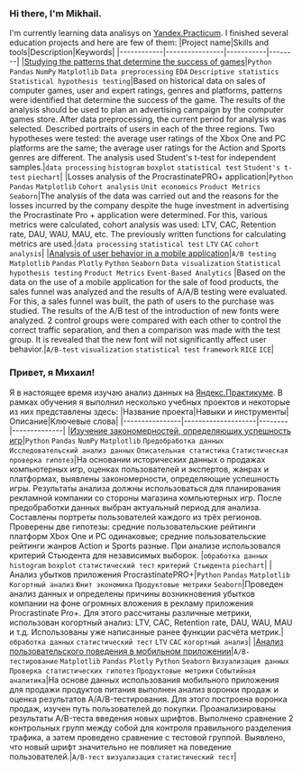 ### Hi there, I'm Mikhail.
I'm currently learning data analisys on [Yandex.Practicum](https://practicum.com/).
I finished several education projects and here are few of them:
|Project name|Skills and tools|Description|Keywords|
|------------|----------------|-----------|--------|
|[Studying the patterns that determine the success of games](https://github.com/MihVorontsov/da-projects/tree/main/Studying-the-patterns-that-determine-the-success-of-games)|`Python` `Pandas` `NumPy` `Matplotlib` `Data preprocessing` `EDA` `Descriptive statistics` `Statistical hypothesis testing`|Based on historical data on sales of computer games, user and expert ratings, genres and platforms, patterns were identified that determine the success of the game. The results of the analysis should be used to plan an advertising campaign by the computer games store. After data preprocessing, the current period for analysis was selected. Described portraits of users in each of the three regions. Two hypotheses were tested: the average user ratings of the Xbox One and PC platforms are the same; the average user ratings for the Action and Sports genres are different. The analysis used Student's t-test for independent samples.|`data processing` `histogram` `boxplot` `statistical test` `Student's t-test` `piechart`|
|Losses analysis of the ProcrastinatePRO+ application|`Python` `Pandas` `Matplotlib` `Cohort analysis` `Unit economics` `Product Metrics` `Seaborn`|The analysis of the data was carried out and the reasons for the losses incurred by the company despite the huge investment in advertising the Procrastinate Pro + application were determined. For this, various metrics were calculated, cohort analysis was used: LTV, CAC, Retention rate, DAU, WAU, MAU, etc. The previously written functions for calculating metrics are used.|`data processing` `statistical test` `LTV` `CAC` `cohort analysis`|
|[Analysis of user behavior in a mobile application](https://github.com/MihVorontsov/da-projects/tree/main/A%7CB-test)|`A/B testing` `Matplotlib` `Pandas` `Plotly` `Python` `Seaborn` `Data visualization` `Statistical hypothesis testing` `Product Metrics` `Event-Based Analytics` |Based on the data on the use of a mobile application for the sale of food products, the sales funnel was analyzed and the results of A/A/B testing were evaluated. For this, a sales funnel was built, the path of users to the purchase was studied. The results of the A/B test of the introduction of new fonts were analyzed. 2 control groups were compared with each other to control the correct traffic separation, and then a comparison was made with the test group. It is revealed that the new font will not significantly affect user behavior.|`A/B-test` `visualization` `statistical test` `framework` `RICE` `ICE`|


### Привет, я Михаил!
Я в настоящее время изучаю анализ данных на [Яндекс.Практикуме](https://practicum.yandex.ru/).
В рамках обучения я выполнил несколько учебных проектов и некоторые из них представлены здесь:
|Название проекта|Навыки и инструменты|Описание|Ключевые слова|
|----------------|--------------------|--------|--------------|
|[Изучение закономерностей, определяющих успешность игр](https://github.com/MihVorontsov/da-projects/tree/main/Studying-the-patterns-that-determine-the-success-of-games)|`Python` `Pandas` `NumPy` `Matplotlib` `Предобработка данных` `Исследовательский анализ данных` `Описательная статистика` `Статистическая проверка гипотез`|На основании исторических данных о продажах компьютерных игр, оценках пользователей и экспертов, жанрах и платформах, выявлены закономерности, определяющие успешность игры. Результаты анализа должны использоваться для планирования рекламной компании со стороны магазина компьютерных игр. После предобработки данных выбран актуальный период для анализа. Составлены портреты пользователей каждого из трёх регионов. Проверены две гипотезы: средние пользовательские рейтинги платформ Xbox One и PC одинаковые; средние пользовательские рейтинги жанров Action и Sports разные. При анализе использовался критерий Стьюдента для независимых выборок. |`обработка данных` `histogram` `boxplot` `статистический тест` `критерий Стьюдента` `piechart`|
|Анализ убытков приложения ProcrastinatePRO+|`Python` `Pandas` `Matplotlib` `Когортный анализ` `Юнит экономика` `Продуктовые метрики` `Seaborn`|Проведен анализ данных и определены причины возникновения убытков компании на фоне огромных вложения в рекламу приложения Procrastinate Pro+. Для этого рассчитаны различные метрики, использован когортный анализ: LTV, CAC, Retention rate, DAU, WAU, MAU и т.д. Использованы уже написанные ранее функции расчёта метрик.|`обработка данных` `статистический тест` `LTV` `CAC` `когортный анализ`|
|[Анализ пользовательского поведения в мобильном приложении](https://github.com/MihVorontsov/da-projects/tree/main/A%7CB-test)|`A/B-тестирование` `Matplotlib` `Pandas` `Plotly` `Python` `Seaborn` `Визуализация данных` `Проверка статистических гипотез` `Продуктовые метрики` `Событийная аналитика`|На основе данных использования мобильного приложения для продажи продуктов питания выполнен анализ воронки продаж и оценка результатов A/A/B-тестирования. Для этого построена воронка продаж, изучен путь пользователей до покупки. Проанализированы результаты A/B-теста введения новых шрифтов. Выполнено сравнение 2 контрольных групп между собой для контроля правильного разделения трафика, а затем проведено сравнение с тестовой группой. Выявлено, что новый шрифт значительно не повлияет на поведение пользователей.|`A/B-тест` `визуализация` `статистический тест`|
<!--


**MihVorontsov/MihVorontsov** is a ✨ _special_ ✨ repository because its `README.md` (this file) appears on your GitHub profile.

Here are some ideas to get you started:

- 🔭 I’m currently working on ...
- 🌱 I’m currently learning ...
- 👯 I’m looking to collaborate on ...
- 🤔 I’m looking for help with ...
- 💬 Ask me about ...
- 📫 How to reach me: ...
- 😄 Pronouns: ...
- ⚡ Fun fact: ...
-->
